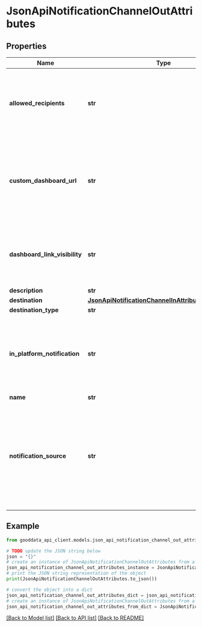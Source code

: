 # JsonApiNotificationChannelOutAttributes


## Properties

Name | Type | Description | Notes
------------ | ------------- | ------------- | -------------
**allowed_recipients** | **str** | Allowed recipients of notifications from this channel. CREATOR - only the creator INTERNAL - all users within the organization EXTERNAL - all recipients including those outside the organization  | [optional] 
**custom_dashboard_url** | **str** | Custom dashboard url that is going to be used in the notification. If not specified it is going to be deduced based on the context. Allowed placeholders are: {workspaceId} {dashboardId} {automationId} {asOfDate}  | [optional] 
**dashboard_link_visibility** | **str** | Dashboard link visibility in notifications. HIDDEN - the link will not be included INTERNAL_ONLY - only internal users will see the link ALL - all users will see the link  | [optional] 
**description** | **str** |  | [optional] 
**destination** | [**JsonApiNotificationChannelInAttributesDestination**](JsonApiNotificationChannelInAttributesDestination.md) |  | [optional] 
**destination_type** | **str** |  | [optional] 
**in_platform_notification** | **str** | In-platform notifications configuration. No effect if the destination type is IN_PLATFORM. DISABLED - in-platform notifications are not sent ENABLED - in-platform notifications are sent in addition to the regular notifications  | [optional] 
**name** | **str** |  | [optional] 
**notification_source** | **str** | Human-readable description of the source of the notification. If specified, this propertywill be included in the notifications to this channel.Allowed placeholders are: {{workspaceId}} {{workspaceName}} {{workspaceDescription}} {{dashboardId}} {{dashboardName}} {{dashboardDescription}}  | [optional] 

## Example

```python
from gooddata_api_client.models.json_api_notification_channel_out_attributes import JsonApiNotificationChannelOutAttributes

# TODO update the JSON string below
json = "{}"
# create an instance of JsonApiNotificationChannelOutAttributes from a JSON string
json_api_notification_channel_out_attributes_instance = JsonApiNotificationChannelOutAttributes.from_json(json)
# print the JSON string representation of the object
print(JsonApiNotificationChannelOutAttributes.to_json())

# convert the object into a dict
json_api_notification_channel_out_attributes_dict = json_api_notification_channel_out_attributes_instance.to_dict()
# create an instance of JsonApiNotificationChannelOutAttributes from a dict
json_api_notification_channel_out_attributes_from_dict = JsonApiNotificationChannelOutAttributes.from_dict(json_api_notification_channel_out_attributes_dict)
```
[[Back to Model list]](../README.md#documentation-for-models) [[Back to API list]](../README.md#documentation-for-api-endpoints) [[Back to README]](../README.md)


